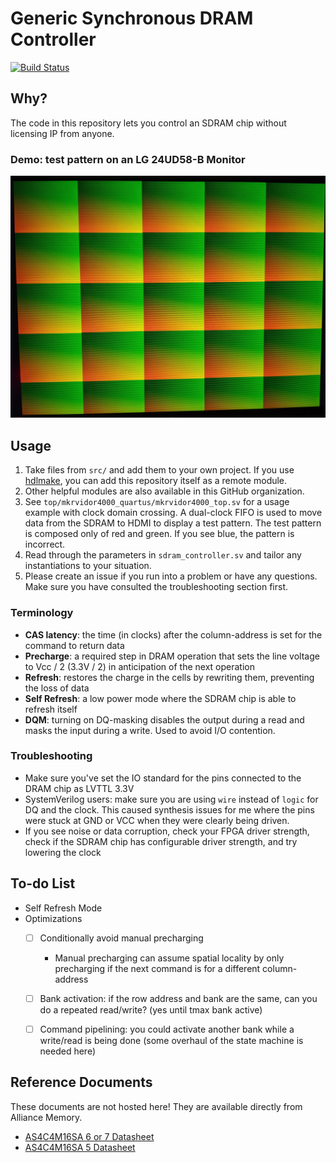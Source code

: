 # Generic Synchronous DRAM Controller

[![Build Status](https://travis-ci.com/hdl-util/sdram-controller.svg?branch=master)](https://travis-ci.com/hdl-util/sdram-controller)

## Why?

The code in this repository lets you control an SDRAM chip without licensing IP from anyone.

### Demo: test pattern on an LG 24UD58-B Monitor

![Test pattern shown correctly](demo.jpg)

## Usage

1. Take files from `src/` and add them to your own project. If you use [hdlmake](https://hdlmake.readthedocs.io/en/master/), you can add this repository itself as a remote module.
1. Other helpful modules are also available in this GitHub organization.
1. See `top/mkrvidor4000_quartus/mkrvidor4000_top.sv` for a usage example with clock domain crossing. A dual-clock FIFO is used to move data from the SDRAM to HDMI to display a test pattern. The test pattern is composed only of red and green. If you see blue, the pattern is incorrect.
1. Read through the parameters in `sdram_controller.sv` and tailor any instantiations to your situation.
1. Please create an issue if you run into a problem or have any questions. Make sure you have consulted the troubleshooting section first.

### Terminology

* **CAS latency**: the time (in clocks) after the column-address is set for the command to return data
* **Precharge**: a required step in DRAM operation that sets the line voltage to Vcc / 2 (3.3V / 2) in anticipation of the next operation
* **Refresh**: restores the charge in the cells by rewriting them, preventing the loss of data
* **Self Refresh**: a low power mode where the SDRAM chip is able to refresh itself
* **DQM**: turning on DQ-masking disables the output during a read and masks the input during a write. Used to avoid I/O contention.

### Troubleshooting

* Make sure you've set the IO standard for the pins connected to the DRAM chip as LVTTL 3.3V
* SystemVerilog users: make sure you are using `wire` instead of `logic` for DQ and the clock. This caused synthesis issues for me where the pins were stuck at GND or VCC when they were clearly being driven.
* If you see noise or data corruption, check your FPGA driver strength, check if the SDRAM chip has configurable driver strength, and try lowering the clock

## To-do List

* Self Refresh Mode
* Optimizations
    * [ ] Conditionally avoid manual precharging
        * Manual precharging can assume spatial locality by only precharging if the next command is for a different column-address
    * [ ] Bank activation: if the row address and bank are the same, can you do a repeated read/write? (yes until tmax bank active)
    * [ ] Command pipelining: you could activate another bank while a write/read is being done (some overhaul of the state machine is needed here)


## Reference Documents

These documents are not hosted here! They are available directly from Alliance Memory.

* [AS4C4M16SA 6 or 7 Datasheet](https://www.alliancememory.com/wp-content/uploads/pdf/dram/64M-AS4C4M16SA-CI_v3.0_March%202015.pdf)
* [AS4C4M16SA 5 Datasheet](https://www.alliancememory.com/wp-content/uploads/pdf/dram/AllianceMemory-64M_SDRAM_A_Rev_AS4C4M16SA-5TCN_December2016v1.0.pdf)
